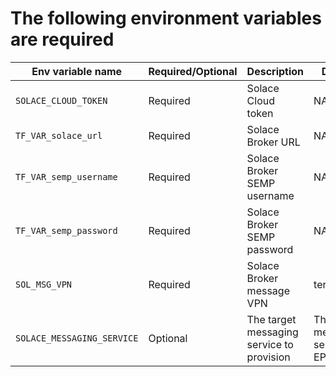 # The following environment variables are required 

| Env variable name  | Required/Optional | Description | Default |
| ------------- | ------------- | ------------- | ------------- |
| `SOLACE_CLOUD_TOKEN`  | Required  | Solace Cloud token | NA |
| `TF_VAR_solace_url`  | Required  | Solace Broker URL | NA |
| `TF_VAR_semp_username`  | Required  | Solace Broker SEMP username | NA |
| `TF_VAR_semp_password`  | Required  | Solace Broker SEMP password | NA |
| `SOL_MSG_VPN`  | Required  | Solace Broker message VPN | terraform |
| `SOLACE_MESSAGING_SERVICE`  | Optional  | The target messaging service to provision | The first messaging service in EP |